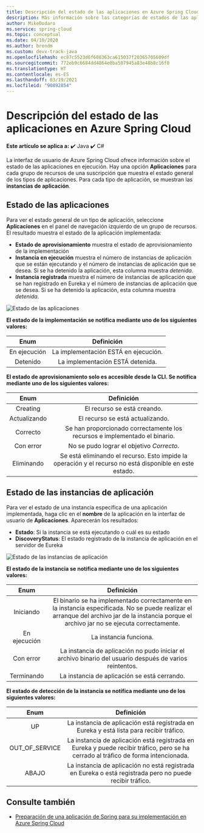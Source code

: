 ```yaml
---
title: Descripción del estado de las aplicaciones en Azure Spring Cloud
description: Más información sobre las categorías de estados de las aplicaciones en Azure Spring Cloud
author: MikeDodaro
ms.service: spring-cloud
ms.topic: conceptual
ms.date: 04/10/2020
ms.author: brendm
ms.custom: devx-track-java
ms.openlocfilehash: ec87c5523d6f608363ca615037f20365705609df
ms.sourcegitcommit: 772eb9c6684dd4864e0ba507945a83e48b8c16f0
ms.translationtype: HT
ms.contentlocale: es-ES
ms.lasthandoff: 03/19/2021
ms.locfileid: "90892854"
---
```

# <a name="understanding-app-status-in-azure-spring-cloud"></a>Descripción del estado de las aplicaciones en Azure Spring Cloud

**Este artículo se aplica a:** ✔️ Java ✔️ C#

La interfaz de usuario de Azure Spring Cloud ofrece información sobre el estado de las aplicaciones en ejecución.  Hay una opción **Aplicaciones** para cada grupo de recursos de una suscripción que muestra el estado general de los tipos de aplicaciones.  Para cada tipo de aplicación, se muestran las **instancias de aplicación**.

## <a name="apps-status"></a>Estado de las aplicaciones
Para ver el estado general de un tipo de aplicación, seleccione **Aplicaciones** en el panel de navegación izquierdo de un grupo de recursos. El resultado muestra el estado de la aplicación implementada:

* **Estado de aprovisionamiento** muestra el estado de aprovisionamiento de la implementación
* **Instancia en ejecución** muestra el número de instancias de aplicación que se están ejecutando y el número de instancias de aplicación que se desea. Si se ha detenido la aplicación, esta columna muestra *detenida*.
* **Instancia registrada** muestra el número de instancias de aplicación que se han registrado en Eureka y el número de instancias de aplicación que se desea. Si se ha detenido la aplicación, esta columna muestra *detenida*.


 ![Estado de las aplicaciones](media/spring-cloud-concept-app-status/apps-ui-status.png)

**El estado de la implementación se notifica mediante uno de los siguientes valores:**

| Enum | Definición |
|:--:|:----------------:|
| En ejecución | La implementación ESTÁ en ejecución. |
| Detenido | La implementación ESTÁ detenida. |

**El estado de aprovisionamiento solo es accesible desde la CLI.  Se notifica mediante uno de los siguientes valores:**

| Enum | Definición |
|:--:|:----------------:|
| Creating | El recurso se está creando. |
| Actualizando | El recurso se está actualizando. |
| Correcto | Se han proporcionado correctamente los recursos e implementado el binario. |
| Con error | No se pudo lograr el objetivo *Correcto*. |
| Eliminando | Se está eliminando el recurso. Esto impide la operación y el recurso no está disponible en este estado. |

## <a name="app-instances-status"></a>Estado de las instancias de aplicación

Para ver el estado de una instancia específica de una aplicación implementada, haga clic en el **nombre** de la aplicación en la interfaz de usuario de **Aplicaciones**. Aparecerán los resultados:
* **Estado**: Si la instancia se está ejecutando o cuál es su estado
* **DiscoveryStatus**: El estado registrado de la instancia de aplicación en el servidor de Eureka

 ![Estado de las instancias de aplicación](media/spring-cloud-concept-app-status/apps-ui-instance-status.png)

**El estado de la instancia se notifica mediante uno de los siguientes valores:**

| Enum | Definición |
|:--:|:----------------:|
| Iniciando | El binario se ha implementado correctamente en la instancia especificada. No se puede realizar el arranque del archivo jar de la instancia porque el archivo jar no se ejecuta correctamente. |
| En ejecución | La instancia funciona. |
| Con error | La instancia de aplicación no pudo iniciar el archivo binario del usuario después de varios reintentos. |
| Terminando | La instancia de aplicación se está cerrando. |

**El estado de detección de la instancia se notifica mediante uno de los siguientes valores:**

| Enum | Definición |
|:--:|:----------------:|
| UP | La instancia de aplicación está registrada en Eureka y está lista para recibir tráfico. |
| OUT_OF_SERVICE | La instancia de aplicación está registrada en Eureka y puede recibir tráfico, pero se ha cerrado al tráfico de forma intencionada. |
| ABAJO | La instancia de aplicación no está registrada en Eureka o está registrada pero no puede recibir tráfico. |


## <a name="see-also"></a>Consulte también
* [Preparación de una aplicación de Spring para su implementación en Azure Spring Cloud](spring-cloud-tutorial-prepare-app-deployment.md)